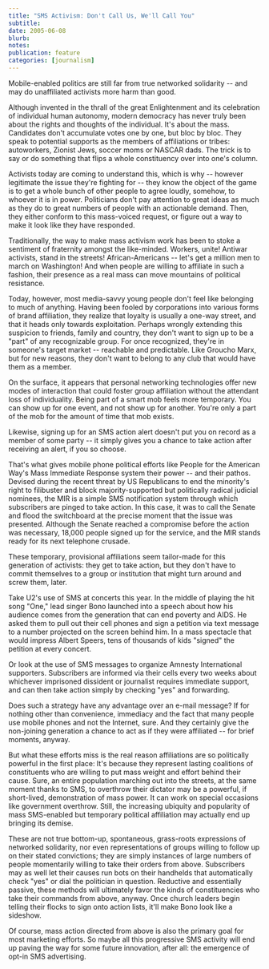 ```yaml
---
title: "SMS Activism: Don't Call Us, We'll Call You"
subtitle:
date: 2005-06-08
blurb:
notes:
publication: feature
categories: [journalism]
---
```


Mobile-enabled politics are still far from true networked solidarity -- and may do unaffiliated activists more harm than good.

Although invented in the thrall of the great Enlightenment and its celebration of individual human autonomy, modern democracy has never truly been about the rights and thoughts of the individual. It's about the mass. Candidates don't accumulate votes one by one, but bloc by bloc. They speak to potential supports as the members of affiliations or tribes: autoworkers, Zionist Jews, soccer moms or NASCAR dads. The trick is to say or do something that flips a whole constituency over into one's column.

Activists today are coming to understand this, which is why -- however legitimate the issue they're fighting for -- they know the object of the game is to get a whole bunch of other people to agree loudly, somehow, to whoever it is in power. Politicians don't pay attention to great ideas as much as they do to great numbers of people with an actionable demand. Then, they either conform to this mass-voiced request, or figure out a way to make it look like they have responded.

Traditionally, the way to make mass activism work has been to stoke a sentiment of fraternity amongst the like-minded. Workers, unite! Antiwar activists, stand in the streets! African-Americans -- let's get a million men to march on Washington! And when people are willing to affiliate in such a fashion, their presence as a real mass can move mountains of political resistance.

Today, however, most media-savvy young people don't feel like belonging to much of anything. Having been fooled by corporations into various forms of brand affiliation, they realize that loyalty is usually a one-way street, and that it heads only towards exploitation. Perhaps wrongly extending this suspicion to friends, family and country, they don't want to sign up to be a "part" of any recognizable group. For once recognized, they're in someone's target market -- reachable and predictable. Like Groucho Marx, but for new reasons, they don't want to belong to any club that would have them as a member.

On the surface, it appears that personal networking technologies offer new modes of interaction that could foster group affiliation without the attendant loss of individuality. Being part of a smart mob feels more temporary. You can show up for one event, and not show up for another. You're only a part of the mob for the amount of time that mob exists.

Likewise, signing up for an SMS action alert doesn't put you on record as a member of some party -- it simply gives you a chance to take action after receiving an alert, if you so choose.

That's what gives mobile phone political efforts like People for the American Way's Mass Immediate Response system their power -- and their pathos. Devised during the recent threat by US Republicans to end the minority's right to filibuster and block majority-supported but politically radical judicial nominees, the MIR is a simple SMS notification system through which subscribers are pinged to take action. In this case, it was to call the Senate and flood the switchboard at the precise moment that the issue was presented. Although the Senate reached a compromise before the action was necessary, 18,000 people signed up for the service, and the MIR stands ready for its next telephone crusade.

These temporary, provisional affiliations seem tailor-made for this generation of activists: they get to take action, but they don't have to commit themselves to a group or institution that might turn around and screw them, later.

Take U2's use of SMS at concerts this year. In the middle of playing the hit song "One," lead singer Bono launched into a speech about how his audience comes from the generation that can end poverty and AIDS. He asked them to pull out their cell phones and sign a petition via text message to a number projected on the screen behind him. In a mass spectacle that would impress Albert Speers, tens of thousands of kids "signed" the petition at every concert.

Or look at the use of SMS messages to organize Amnesty International supporters. Subscribers are informed via their cells every two weeks about whichever imprisoned dissident or journalist requires immediate support, and can then take action simply by checking "yes" and forwarding.

Does such a strategy have any advantage over an e-mail message? If for nothing other than convenience, immediacy and the fact that many people use mobile phones and not the Internet, sure. And they certainly give the non-joining generation a chance to act as if they were affiliated -- for brief moments, anyway.

But what these efforts miss is the real reason affiliations are so politically powerful in the first place: It's because they represent lasting coalitions of constituents who are willing to put mass weight and effort behind their cause. Sure, an entire population marching out into the streets, at the same moment thanks to SMS, to overthrow their dictator may be a powerful, if short-lived, demonstration of mass power. It can work on special occasions like government overthrow. Still, the increasing ubiquity and popularity of mass SMS-enabled but temporary political affiliation may actually end up bringing its demise.

These are not true bottom-up, spontaneous, grass-roots expressions of networked solidarity, nor even representations of groups willing to follow up on their stated convictions; they are simply instances of large numbers of people momentarily willing to take their orders from above. Subscribers may as well let their causes run bots on their handhelds that automatically check "yes" or dial the politician in question. Reductive and essentially passive, these methods will ultimately favor the kinds of constituencies who take their commands from above, anyway. Once church leaders begin telling their flocks to sign onto action lists, it'll make Bono look like a sideshow.

Of course, mass action directed from above is also the primary goal for most marketing efforts. So maybe all this progressive SMS activity will end up paving the way for some future innovation, after all: the emergence of opt-in SMS advertising.
